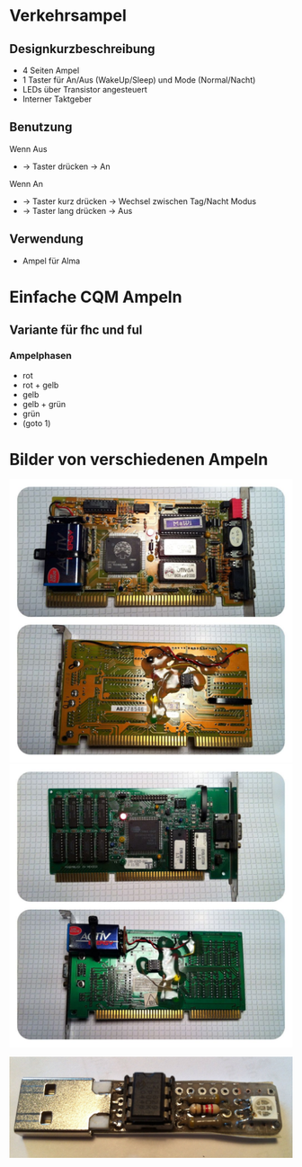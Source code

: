 # Verkehrsampel

## Designkurzbeschreibung 

- 4 Seiten Ampel
- 1 Taster für An/Aus (WakeUp/Sleep) und Mode (Normal/Nacht)
- LEDs über Transistor angesteuert
- Interner Taktgeber

## Benutzung

Wenn Aus
* -> Taster drücken -> An

Wenn An 
* -> Taster kurz drücken -> Wechsel zwischen Tag/Nacht Modus
* -> Taster lang drücken -> Aus
 
## Verwendung 
- Ampel für Alma

 
# Einfache CQM Ampeln

## Variante für fhc und ful

### Ampelphasen

- rot
- rot + gelb
- gelb
- gelb + grün
- grün
- (goto 1)

# Bilder von verschiedenen Ampeln

![CQM Ampel 1](images/cqm_ampel_1.jpg)
![CQM Ampel 2](images/cqm_ampel_2.jpg)

![TDD Ampel (red-green-refactor)](images/tdd_ampel.jpg)
